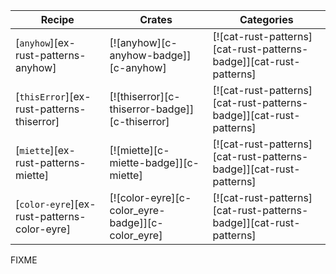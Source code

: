 | Recipe | Crates | Categories |
|--------|--------|------------|
| [`anyhow`][ex-rust-patterns-anyhow] | [![anyhow][c-anyhow-badge]][c-anyhow] | [![cat-rust-patterns][cat-rust-patterns-badge]][cat-rust-patterns] |
| [`thisError`][ex-rust-patterns-thiserror] | [![thiserror][c-thiserror-badge]][c-thiserror] | [![cat-rust-patterns][cat-rust-patterns-badge]][cat-rust-patterns] |
| [`miette`][ex-rust-patterns-miette] | [![miette][c-miette-badge]][c-miette] | [![cat-rust-patterns][cat-rust-patterns-badge]][cat-rust-patterns] |
| [`color-eyre`][ex-rust-patterns-color-eyre] | [![color-eyre][c-color_eyre-badge]][c-color_eyre] | [![cat-rust-patterns][cat-rust-patterns-badge]][cat-rust-patterns] |

<div class="hidden">
FIXME
</div>
